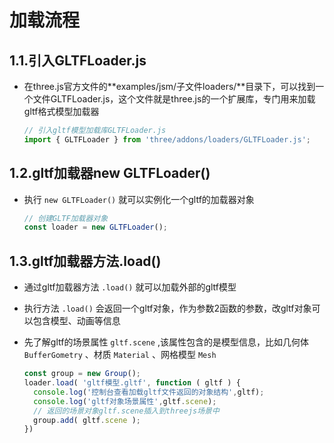 # 加载流程

## 1.1.引入GLTFLoader.js

+ 在three.js官方文件的**examples/jsm/子文件loaders/**目录下，可以找到一个文件GLTFLoader.js，这个文件就是three.js的一个扩展库，专门用来加载gltf格式模型加载器

  ```js
  // 引入gltf模型加载库GLTFLoader.js
  import { GLTFLoader } from 'three/addons/loaders/GLTFLoader.js';
  ```

## 1.2.gltf加载器new GLTFLoader()

+ 执行 `new GLTFLoader()` 就可以实例化一个gltf的加载器对象

  ```js
  // 创建GLTF加载器对象
  const loader = new GLTFLoader();
  ```

## 1.3.gltf加载器方法.load()

+ 通过gltf加载器方法 `.load()` 就可以加载外部的gltf模型

+ 执行方法 `.load()` 会返回一个gltf对象，作为参数2函数的参数，改gltf对象可以包含模型、动画等信息
+ 先了解gltf的场景属性 `gltf.scene` ,该属性包含的是模型信息，比如几何体 `BufferGometry` 、材质 `Material` 、网格模型 `Mesh`

  ```js
  const group = new Group();
  loader.load( 'gltf模型.gltf', function ( gltf ) {
    console.log('控制台查看加载gltf文件返回的对象结构',gltf);
    console.log('gltf对象场景属性',gltf.scene);
    // 返回的场景对象gltf.scene插入到threejs场景中
    group.add( gltf.scene );
  })
  ```
